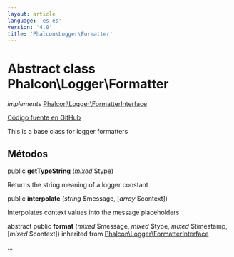 ```yaml
---
layout: article
language: 'es-es'
version: '4.0'
title: 'Phalcon\Logger\Formatter'
---
```


# Abstract class **Phalcon\Logger\Formatter**

*implements* [Phalcon\Logger\FormatterInterface](/4.0/en/api/Phalcon_Logger_FormatterInterface)

<a href="https://github.com/phalcon/cphalcon/tree/v4.0.0/phalcon/logger/formatter.zep" class="btn btn-default btn-sm">Código fuente en GitHub</a>

This is a base class for logger formatters

## Métodos

public **getTypeString** (*mixed* $type)

Returns the string meaning of a logger constant

public **interpolate** (*string* $message, [*array* $context])

Interpolates context values into the message placeholders

abstract public **format** (*mixed* $message, *mixed* $type, *mixed* $timestamp, [*mixed* $context]) inherited from [Phalcon\Logger\FormatterInterface](/4.0/en/api/Phalcon_Logger_FormatterInterface)

...